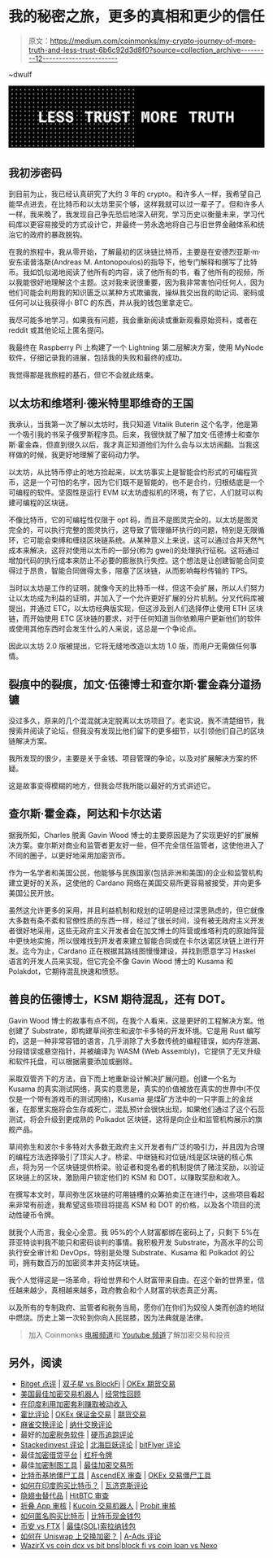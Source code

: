 # 我的秘密之旅，更多的真相和更少的信任

> 原文：<https://medium.com/coinmonks/my-crypto-journey-of-more-truth-and-less-trust-6b6c92d3d8f0?source=collection_archive---------12----------------------->

~dwulf

![](img/15d8167e3e8e71d30bcac6e7e6a0a4cb.png)

## **我初涉密码**

到目前为止，我已经认真研究了大约 3 年的 crypto。和许多人一样，我希望自己能早点进去，在比特币和以太坊里买个够，这样我就可以过一辈子了。但和许多人一样，我来晚了，我发现自己争先恐后地深入研究，学习历史以衡量未来，学习代码库以更容易接受的方式设计它，并最终一劳永逸地将自己与旧世界金融体系和统治它的政府的暴政脱钩。

在我的旅程中，我从零开始，了解最初的区块链比特币，主要是在安德烈亚斯·m·安东诺普洛斯(Andreas M. Antonopoulos)的指导下，他专门解释和撰写了比特币。我如饥似渴地阅读了他所有的内容，读了他所有的书，看了他所有的视频，所以我能很好地理解这个主题。这对我来说很重要，因为我非常害怕问任何人，因为他们可能会利用我的知识匮乏以某种方式欺骗我，操纵我交出我的助记词、密码或任何可以让我获得小 BTC 的东西，并从我的钱包里拿走它。

我尽可能多地学习，如果我有问题，我会重新阅读或重新观看原始资料，或者在 reddit 或其他论坛上匿名提问。

我最终在 Raspberry Pi 上构建了一个 Lightning 第二层解决方案，使用 MyNode 软件，仔细记录我的进展，包括我的失败和最终的成功。

我觉得那是我旅程的基石，但它不会就此结束。

## **以太坊和维塔利·德米特里耶维奇的王国**

我承认，当我第一次了解以太坊时，我只知道 Vitalik Buterin 这个名字，他是第一个吸引我的书呆子俄罗斯程序员。后来，我很快就了解了加文·伍德博士和查尔斯·霍金森，但直到很久以后，我才真正知道他们为什么会与以太坊闹翻。当我这样做的时候，我更好地理解了密码动力学。

以太坊，从比特币停止的地方捡起来，以太坊事实上是智能合约形式的可编程货币，这是一个可怕的名字，因为它们既不是智能的，也不是合约，归根结底是一个可编程的软件。坚固性是运行 EVM 以太坊虚拟机的环境，有了它，人们就可以构建可编程的区块链。

不像比特币，它的可编程性仅限于 opt 码，而且不是图灵完全的。以太坊是图灵完全的，可以执行完整的图灵执行，这导致了管理循环执行的问题，特别是无限循环，它可能会束缚和缠绕区块链系统。从某种意义上来说，这可以通过合并天然气成本来解决，这将对使用以太币的一部分(称为 gwei)的处理执行征税。这将通过增加代码的执行成本来防止不必要的膨胀执行失控。这个想法是让创建智能合同变得过于昂贵，智能合同做得太多，阻塞了区块链，从而影响每秒传输的 TPS。

当时以太坊是工作的证明，就像今天的比特币一样，但这不会扩展，所以人们努力让以太坊成为利益的证明，并加入了一个允许更好扩展的分片机制。分叉代码库被提出，并通过 ETC，以太坊经典版实现，但这涉及到人们选择停止使用 ETH 区块链，而开始使用 ETC 区块链的要求，对于任何知道当你依赖用户更新他们的软件或使用其他东西时会发生什么的人来说，这总是一个争论点。

因此以太坊 2.0 版被提出，它将无缝地改造以太坊 1.0 版，而用户无需做任何事情。

## **裂痕中的裂痕，加文·伍德博士和查尔斯·霍金森分道扬镳**

没过多久，原来的几个混混就决定脱离以太坊项目了。老实说，我不清楚细节，我搜索并阅读了论坛，但我没有发现比他们留下的更多细节，以引领他们自己的区块链解决方案。

我所发现的很少，主要是关于金钱、项目管理的争论，以及对扩展解决方案的怀疑。

这是故事变得模糊的地方，但我会尽我所能以最好的方式讲述它。

## **查尔斯·霍金森，阿达和卡尔达诺**

据我所知，Charles 脱离 Gavin Wood 博士的主要原因是为了实现更好的扩展解决方案。查尔斯对商业和监管者更友好一些，但不完全信任监管者，这使他进入了不同的圈子，以更好地采用加密货币。

作为一名学者和美国公民，他能够与民族国家(包括非洲和美国)的企业和监管机构建立更好的关系，这使他的 Cardano 网络在美国交易所更容易被接受，并向更多美国公民开放。

虽然这允许更多的采用，并且利益机制和规划的证明是经过深思熟虑的，但它就像大多数有条不紊和官僚性质的东西一样，经过了很长时间，没有被无政府主义开发者很好地采用，这些无政府主义开发者会在加文博士的阵营或维塔利克的原始阵营中更快地实施，所以很难找到开发者来建立智能合同或在卡尔达诺区块链上进行开发。迄今为止，Cardano 正在根据其路线图慢慢建设，并找到愿意学习 Haskel 语言的开发人员来实现，但它完全不像 Gavin Wood 博士的 Kusama 和 Polakdot，它期待混乱快速和愤怒。

## **善良的伍德博士，KSM 期待混乱，还有 DOT。**

Gavin Wood 博士的故事有点不同，在我个人看来，这是更好的工程解决方案。他创建了 Substrate，即构建草间弥生和波尔卡多特的开发环境。它是用 Rust 编写的，这是一种非常容错的语言，几乎消除了大多数传统的编程错误，如内存泄漏、分段错误或悬空指针，并被编译为 WASM (Web Assembly)，它提供了无叉升级和软件托盘，可以根据需要添加或删除。

采取双管齐下的方法，自下而上地重新设计解决扩展问题。创建一个名为 Kusama 的真实测试网络，真实的意思是，真实的价值被放在真实的世界中(不仅仅是一个带有游戏币的测试网络)，Kusama 是煤矿方法中的一只字面上的金丝雀，在那里实施将会生存或死亡，混乱预计会很快出现，如果他们通过了这个石蕊测试，将会升级到更成熟的 Polkadot 区块链，这将是向企业和监管机构展示的旗舰产品。

草间弥生和波尔卡多特对大多数无政府主义开发者有广泛的吸引力，并且因为合理的编程方法选择吸引了顶尖人才。桥梁、中继链和对位链/线是区块链的核心焦点，将为另一个区块链提供桥梁。验证者和提名者的机制提供了赌注奖励，以验证区块链上的区块，激励用户锁定他们的 KSM 和 DOT，以赚取奖励和收入。

在撰写本文时，草间弥生区块链的可用链槽的众筹拍卖正在进行中，这些项目看起来非常有前途，我希望这些项目将提高 KSM 和 DOT 的价格，以及各个项目的流动性硬币令牌。

就我个人而言，我全心全意。我 95%的个人财富都绑在密码上了，只剩下 5%在菲亚特谈判我不能只和密码谈判的事情。我积极开发 Substrate，为高水平的公司执行安全审计和 DevOps，特别是处理 Substrate、Kusama 和 Polkadot 的公司，拥有数百万的加密资本并支持区块链。

我个人觉得这是一场革命，将给世界和个人财富带来自由。在这个新的世界里，信任越来越少，真相越来越多，政府教会和个人财富的状态真正分离。

以及所有的专制政府、监管者和税务当局，愿你们在你们为奴役人类而创造的地狱中燃烧。历史上第一次轮到你向人民屈膝，因为法典就是法律。

> 加入 Coinmonks [电报频道](https://t.me/coincodecap)和 [Youtube 频道](https://www.youtube.com/c/coinmonks/videos)了解加密交易和投资

## 另外，阅读

*   [Bitget 点评](https://blog.coincodecap.com/bitget-review) | [双子星 vs BlockFi](https://blog.coincodecap.com/gemini-vs-blockfi) | [OKEx 期货交易](https://blog.coincodecap.com/okex-futures-trading)
*   [美国最佳加密交易机器人](https://blog.coincodecap.com/crypto-trading-bots-in-the-us) | [经常性回顾](https://blog.coincodecap.com/changelly-review)
*   [在印度利用加密套利赚取被动收入](https://blog.coincodecap.com/crypto-arbitrage-in-india)
*   [霍比评论](https://blog.coincodecap.com/huobi-review) | [OKEx 保证金交易](https://blog.coincodecap.com/okex-margin-trading) | [期货交易](https://blog.coincodecap.com/futures-trading)
*   [麻雀交换评论](https://blog.coincodecap.com/sparrow-exchange-review) | [纳什交换评论](https://blog.coincodecap.com/nash-exchange-review)
*   最好的[加密税务软件](/coinmonks/best-crypto-tax-tool-for-my-money-72d4b430816b) | [硬币追踪评论](/coinmonks/cointracking-review-a-reliable-cryptocurrency-tax-software-5114e3eb5737)
*   [Stackedinvest 评论](https://blog.coincodecap.com/stackedinvest-review) | [北海巨妖评论](/coinmonks/kraken-review-6165fc1056ac) | [bitFlyer 评论](https://blog.coincodecap.com/bitflyer-review)
*   最佳[加密借贷平台](/coinmonks/top-5-crypto-lending-platforms-in-2020-that-you-need-to-know-a1b675cec3fa) | [杠杆令牌](/coinmonks/leveraged-token-3f5257808b22)
*   最佳[加密制图工具](/coinmonks/what-are-the-best-charting-platforms-for-cryptocurrency-trading-85aade584d80) | [最佳加密交易所](/coinmonks/crypto-exchange-dd2f9d6f3769)
*   [比特币基地僵尸工具](/coinmonks/coinbase-bots-ac6359e897f3) | [AscendEX 审查](/coinmonks/ascendex-review-53e829cf75fa) | [OKEx 交易僵尸工具](/coinmonks/okex-trading-bots-234920f61e60)
*   [如何在印度购买比特币？](/coinmonks/buy-bitcoin-in-india-feb50ddfef94) | [瓦济克斯评论](/coinmonks/wazirx-review-5c811b074f5b)
*   [隐翅虫替代品](/coinmonks/cryptohopper-alternatives-d67287b16d27) | [HitBTC 审查](/coinmonks/hitbtc-review-c5143c5d53c2)
*   [折叠 App 审核](https://blog.coincodecap.com/fold-app-review) | [Kucoin 交易机器人](/coinmonks/kucoin-trading-bot-automate-your-trades-8cf0ca2138e0) | [Probit 审核](https://blog.coincodecap.com/probit-review)
*   [如何匿名购买比特币](https://blog.coincodecap.com/buy-bitcoin-anonymously) | [比特币现金钱包](https://blog.coincodecap.com/bitcoin-cash-wallets)
*   [币安 vs FTX](https://blog.coincodecap.com/binance-vs-ftx) | [最佳(SOL)索拉纳钱包](https://blog.coincodecap.com/solana-wallets)
*   [如何在 Uniswap 上交换加密？](https://blog.coincodecap.com/swap-crypto-on-uniswap) | [A-Ads 评论](https://blog.coincodecap.com/a-ads-review)
*   [WazirX vs coin dcx vs bit bns](/coinmonks/wazirx-vs-coindcx-vs-bitbns-149f4f19a2f1)|[block fi vs coin loan vs Nexo](/coinmonks/blockfi-vs-coinloan-vs-nexo-cb624635230d)